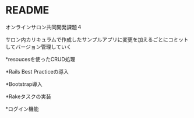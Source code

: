 # README

オンラインサロン共同開発課題４

サロン内カリキュラムで作成したサンプルアプリに変更を加えるごとにコミットしてバージョン管理していく

*resoucesを使ったCRUD処理

*Rails Best Practiceの導入

*Bootstrap導入

*Rakeタスクの実装

*ログイン機能

